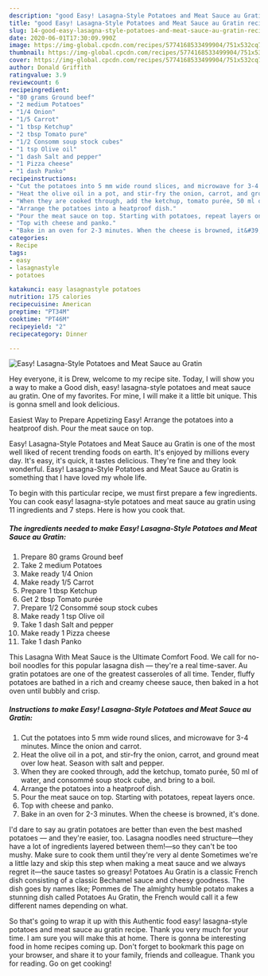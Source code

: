 ```yaml
---
description: "good Easy! Lasagna-Style Potatoes and Meat Sauce au Gratin recipes | how to make healthy Easy! Lasagna-Style Potatoes and Meat Sauce au Gratin"
title: "good Easy! Lasagna-Style Potatoes and Meat Sauce au Gratin recipes | how to make healthy Easy! Lasagna-Style Potatoes and Meat Sauce au Gratin"
slug: 14-good-easy-lasagna-style-potatoes-and-meat-sauce-au-gratin-recipes-how-to-make-healthy-easy-lasagna-style-potatoes-and-meat-sauce-au-gratin
date: 2020-06-01T17:30:09.990Z
image: https://img-global.cpcdn.com/recipes/5774168533499904/751x532cq70/easy-lasagna-style-potatoes-and-meat-sauce-au-gratin-recipe-main-photo.jpg
thumbnail: https://img-global.cpcdn.com/recipes/5774168533499904/751x532cq70/easy-lasagna-style-potatoes-and-meat-sauce-au-gratin-recipe-main-photo.jpg
cover: https://img-global.cpcdn.com/recipes/5774168533499904/751x532cq70/easy-lasagna-style-potatoes-and-meat-sauce-au-gratin-recipe-main-photo.jpg
author: Donald Griffith
ratingvalue: 3.9
reviewcount: 6
recipeingredient:
- "80 grams Ground beef"
- "2 medium Potatoes"
- "1/4 Onion"
- "1/5 Carrot"
- "1 tbsp Ketchup"
- "2 tbsp Tomato pure"
- "1/2 Consomm soup stock cubes"
- "1 tsp Olive oil"
- "1 dash Salt and pepper"
- "1 Pizza cheese"
- "1 dash Panko"
recipeinstructions:
- "Cut the potatoes into 5 mm wide round slices, and microwave for 3-4 minutes. Mince the onion and carrot."
- "Heat the olive oil in a pot, and stir-fry the onion, carrot, and ground meat over low heat. Season with salt and pepper."
- "When they are cooked through, add the ketchup, tomato purée, 50 ml of water, and consommé soup stock cube, and bring to a boil."
- "Arrange the potatoes into a heatproof dish."
- "Pour the meat sauce on top. Starting with potatoes, repeat layers once."
- "Top with cheese and panko."
- "Bake in an oven for 2-3 minutes. When the cheese is browned, it&#39;s done."
categories:
- Recipe
tags:
- easy
- lasagnastyle
- potatoes

katakunci: easy lasagnastyle potatoes 
nutrition: 175 calories
recipecuisine: American
preptime: "PT34M"
cooktime: "PT46M"
recipeyield: "2"
recipecategory: Dinner

---
```



![Easy! Lasagna-Style Potatoes and Meat Sauce au Gratin](https://img-global.cpcdn.com/recipes/5774168533499904/751x532cq70/easy-lasagna-style-potatoes-and-meat-sauce-au-gratin-recipe-main-photo.jpg)

Hey everyone, it is Drew, welcome to my recipe site. Today, I will show you a way to make a Good dish, easy! lasagna-style potatoes and meat sauce au gratin. One of my favorites. For mine, I will make it a little bit unique. This is gonna smell and look delicious.

Easiest Way to Prepare Appetizing Easy! Arrange the potatoes into a heatproof dish. Pour the meat sauce on top.

Easy! Lasagna-Style Potatoes and Meat Sauce au Gratin is one of the most well liked of recent trending foods on earth. It's enjoyed by millions every day. It's easy, it's quick, it tastes delicious. They're fine and they look wonderful. Easy! Lasagna-Style Potatoes and Meat Sauce au Gratin is something that I have loved my whole life.


To begin with this particular recipe, we must first prepare a few ingredients. You can cook easy! lasagna-style potatoes and meat sauce au gratin using 11 ingredients and 7 steps. Here is how you cook that.

<!--inarticleads1-->

##### The ingredients needed to make Easy! Lasagna-Style Potatoes and Meat Sauce au Gratin:

1. Prepare 80 grams Ground beef
1. Take 2 medium Potatoes
1. Make ready 1/4 Onion
1. Make ready 1/5 Carrot
1. Prepare 1 tbsp Ketchup
1. Get 2 tbsp Tomato purée
1. Prepare 1/2 Consommé soup stock cubes
1. Make ready 1 tsp Olive oil
1. Take 1 dash Salt and pepper
1. Make ready 1 Pizza cheese
1. Take 1 dash Panko


This Lasagna With Meat Sauce is the Ultimate Comfort Food. We call for no-boil noodles for this popular lasagna dish — they&#39;re a real time-saver. Au gratin potatoes are one of the greatest casseroles of all time. Tender, fluffy potatoes are bathed in a rich and creamy cheese sauce, then baked in a hot oven until bubbly and crisp. 

<!--inarticleads2-->

##### Instructions to make Easy! Lasagna-Style Potatoes and Meat Sauce au Gratin:

1. Cut the potatoes into 5 mm wide round slices, and microwave for 3-4 minutes. Mince the onion and carrot.
1. Heat the olive oil in a pot, and stir-fry the onion, carrot, and ground meat over low heat. Season with salt and pepper.
1. When they are cooked through, add the ketchup, tomato purée, 50 ml of water, and consommé soup stock cube, and bring to a boil.
1. Arrange the potatoes into a heatproof dish.
1. Pour the meat sauce on top. Starting with potatoes, repeat layers once.
1. Top with cheese and panko.
1. Bake in an oven for 2-3 minutes. When the cheese is browned, it&#39;s done.


I&#39;d dare to say au gratin potatoes are better than even the best mashed potatoes — and they&#39;re easier, too. Lasagna noodles need structure—they have a lot of ingredients layered between them!—so they can&#39;t be too mushy. Make sure to cook them until they&#39;re very al dente Sometimes we&#39;re a little lazy and skip this step when making a meat sauce and we always regret it—the sauce tastes so greasy! Potatoes Au Gratin is a classic French dish consisting of a classic Bechamel sauce and cheesy goodness. The dish goes by names like; Pommes de The almighty humble potato makes a stunning dish called Potatoes Au Gratin, the French would call it a few different names depending on what. 

So that's going to wrap it up with this Authentic food easy! lasagna-style potatoes and meat sauce au gratin recipe. Thank you very much for your time. I am sure you will make this at home. There is gonna be interesting food in home recipes coming up. Don't forget to bookmark this page on your browser, and share it to your family, friends and colleague. Thank you for reading. Go on get cooking!
